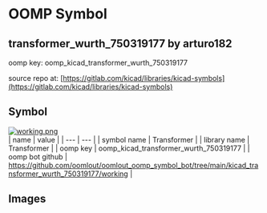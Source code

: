 # OOMP Symbol  
## transformer_wurth_750319177  by arturo182  
  
oomp key: oomp_kicad_transformer_wurth_750319177  
  
source repo at: [https://gitlab.com/kicad/libraries/kicad-symbols](https://gitlab.com/kicad/libraries/kicad-symbols)  
## Symbol  
  
[![working.png](working_600.png)](working.png)  
| name | value | 
| --- | --- | 
| symbol name | Transformer | 
| library name | Transformer | 
| oomp key | oomp_kicad_transformer_wurth_750319177 | 
| oomp bot github | https://github.com/oomlout/oomlout_oomp_symbol_bot/tree/main/kicad_transformer_wurth_750319177/working | 
## Images  
